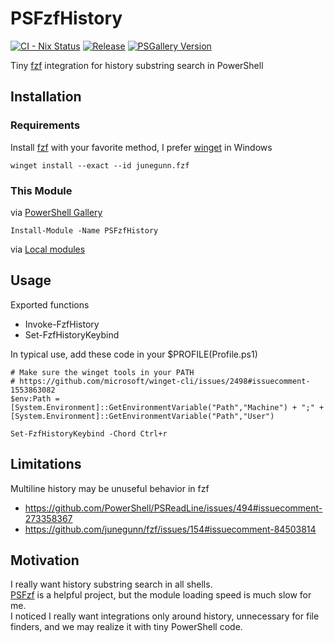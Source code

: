 # PSFzfHistory

[![CI - Nix Status](https://github.com/kachick/PSFzfHistory/actions/workflows/ci-nix.yml/badge.svg?branch=main)](https://github.com/kachick/PSFzfHistory/actions/workflows/ci-nix.yml?query=branch%3Amain+)
[![Release](https://github.com/kachick/PSFzfHistory/actions/workflows/release.yml/badge.svg?branch=main)](https://github.com/kachick/PSFzfHistory/actions/workflows/release.yml?query=branch%3Amain+)
[![PSGallery Version](https://img.shields.io/powershellgallery/v/PSFzfHistory.svg?style=flat&logo=powershell&label=PSGallery%20Version)](https://www.powershellgallery.com/packages/PSFzfHistory)

Tiny [fzf](https://github.com/junegunn/fzf) integration for history substring search in PowerShell

## Installation

### Requirements

Install [fzf](https://github.com/junegunn/fzf) with your favorite method, I prefer [winget](https://github.com/microsoft/winget-pkgs/tree/master/manifests/j/junegunn/fzf) in Windows

```pwsh
winget install --exact --id junegunn.fzf
```

### This Module

via [PowerShell Gallery](https://www.powershellgallery.com/packages/PSFzfHistory)

```pwsh
Install-Module -Name PSFzfHistory
```

via [Local modules](docs/install-from-github.md)

## Usage

Exported functions

- Invoke-FzfHistory
- Set-FzfHistoryKeybind

In typical use, add these code in your $PROFILE(Profile.ps1)

```pwsh
# Make sure the winget tools in your PATH
# https://github.com/microsoft/winget-cli/issues/2498#issuecomment-1553863082
$env:Path = [System.Environment]::GetEnvironmentVariable("Path","Machine") + ";" + [System.Environment]::GetEnvironmentVariable("Path","User")

Set-FzfHistoryKeybind -Chord Ctrl+r
```

## Limitations

Multiline history may be unuseful behavior in fzf

- https://github.com/PowerShell/PSReadLine/issues/494#issuecomment-273358367
- https://github.com/junegunn/fzf/issues/154#issuecomment-84503814

## Motivation

I really want history substring search in all shells.\
[PSFzf](https://github.com/kelleyma49/PSFzf) is a helpful project, but the module loading speed is much slow for me.\
I noticed I really want integrations only around history, unnecessary for file finders, and we may realize it with tiny PowerShell code.
